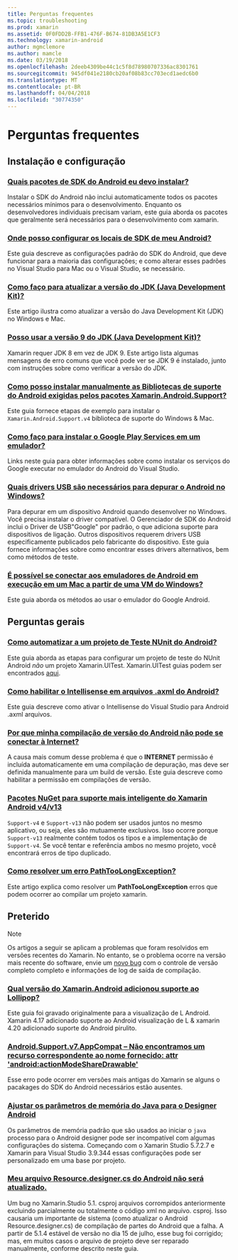 ```yaml
---
title: Perguntas frequentes
ms.topic: troubleshooting
ms.prod: xamarin
ms.assetid: 0F0FDD2B-FFB1-476F-B674-81DB3A5E1CF3
ms.technology: xamarin-android
author: mgmclemore
ms.author: mamcle
ms.date: 03/19/2018
ms.openlocfilehash: 2deeb4309be44c1c5f8d78980707336ac8301761
ms.sourcegitcommit: 945df041e2180cb20af08b83cc703ecd1aedc6b0
ms.translationtype: MT
ms.contentlocale: pt-BR
ms.lasthandoff: 04/04/2018
ms.locfileid: "30774350"
---
```

# <a name="frequently-asked-questions"></a>Perguntas frequentes

## <a name="installation--setup"></a>Instalação e configuração

### <a name="which-android-sdk-packages-should-i-installinstall-android-sdk-packagesmd"></a>[Quais pacotes de SDK do Android eu devo instalar?](install-android-sdk-packages.md)

Instalar o SDK do Android não inclui automaticamente todos os pacotes necessários mínimos para o desenvolvimento. Enquanto os desenvolvedores individuais precisam variam, este guia aborda os pacotes que geralmente será necessários para o desenvolvimento com xamarin.

### <a name="where-can-i-set-my-android-sdk-locationsandroid-sdk-locationmd"></a>[Onde posso configurar os locais de SDK de meu Android?](android-sdk-location.md)

Este guia descreve as configurações padrão do SDK do Android, que deve funcionar para a maioria das configurações; e como alterar esses padrões no Visual Studio para Mac ou o Visual Studio, se necessário.

### <a name="how-do-i-update-the-java-development-kit-jdk-versionupdate-jdkmd"></a>[Como faço para atualizar a versão do JDK (Java Development Kit)?](update-jdk.md)

Este artigo ilustra como atualizar a versão do Java Development Kit (JDK) no Windows e Mac.

### <a name="can-i-use-java-development-kit-jdk-version-9jdk9-errorsmd"></a>[Posso usar a versão 9 do JDK (Java Development Kit)?](jdk9-errors.md)

Xamarin requer JDK 8 em vez de JDK 9. Este artigo lista algumas mensagens de erro comuns que você pode ver se JDK 9 é instalado, junto com instruções sobre como verificar a versão do JDK.


### <a name="how-can-i-manually-install-the-android-support-libraries-required-by-the-xamarinandroidsupport-packagesinstall-android-support-librarymd"></a>[Como posso instalar manualmente as Bibliotecas de suporte do Android exigidas pelos pacotes Xamarin.Android.Support?](install-android-support-library.md)

Este guia fornece etapas de exemplo para instalar o `Xamarin.Android.Support.v4` biblioteca de suporte do Windows & Mac.

### <a name="how-do-i-install-google-play-services-in-an-emulatorinstall-gpsmd"></a>[Como faço para instalar o Google Play Services em um emulador?](install-gps.md)

Links neste guia para obter informações sobre como instalar os serviços do Google executar no emulador do Android do Visual Studio.

### <a name="what-usb-drivers-do-i-need-to-debug-android-on-windowsandroid-drivers-debug-windowsmd"></a>[Quais drivers USB são necessários para depurar o Android no Windows?](android-drivers-debug-windows.md)

Para depurar em um dispositivo Android quando desenvolver no Windows. Você precisa instalar o driver compatível. O Gerenciador de SDK do Android inclui o Driver de USB"Google" por padrão, o que adiciona suporte para dispositivos de ligação.
Outros dispositivos requerem drivers USB especificamente publicados pelo fabricante do dispositivo. Este guia fornece informações sobre como encontrar esses drivers alternativos, bem como métodos de teste.

### <a name="is-it-possible-to-connect-to-android-emulators-running-on-a-mac-from-a-windows-vmconnect-android-emulator-mac-windowsmd"></a>[É possível se conectar aos emuladores de Android em execução em um Mac a partir de uma VM do Windows?](connect-android-emulator-mac-windows.md)

Este guia aborda os métodos ao usar o emulador do Google Android.

## <a name="general-questions"></a>Perguntas gerais

### <a name="how-do-i-automate-an-android-nunit-test-projectautomate-android-nunit-testmd"></a>[Como automatizar a um projeto de Teste NUnit do Android?](automate-android-nunit-test.md)

Este guia aborda as etapas para configurar um projeto de teste do NUnit Android _não_ um projeto Xamarin.UITest. Xamarin.UITest guias podem ser encontrados [aqui](https://docs.microsoft.com/appcenter/test-cloud/preparing-for-upload/uitest).

### <a name="how-do-i-enable-intellisense-in-android-axml-filesenable-axml-intellisensemd"></a>[Como habilitar o Intellisense em arquivos .axml do Android?](enable-axml-intellisense.md)

Este guia descreve como ativar o Intellisense do Visual Studio para Android .axml arquivos.

### <a name="why-cant-my-android-release-build-connect-to-the-internetandroid-internetmd"></a>[Por que minha compilação de versão do Android não pode se conectar à Internet?](android-internet.md)

A causa mais comum desse problema é que o **INTERNET** permissão é incluída automaticamente em uma compilação de depuração, mas deve ser definida manualmente para um build de versão. Este guia descreve como habilitar a permissão em compilações de versão.

### <a name="smarter-xamarin-android-support-v4--v13-nuget-packagesandroid-support-v4v13-librariesmd"></a>[Pacotes NuGet para suporte mais inteligente do Xamarin Android v4/v13](android-support-v4v13-libraries.md)

`Support-v4` e `Support-v13` não podem ser usados juntos no mesmo aplicativo, ou seja, eles são mutuamente exclusivos. Isso ocorre porque `Support-v13` realmente contém todos os tipos e a implementação de `Support-v4`. Se você tentar e referência ambos no mesmo projeto, você encontrará erros de tipo duplicado.

### <a name="how-do-i-resolve-a-pathtoolongexception-errorpath-too-long-exceptionmd"></a>[Como resolver um erro PathTooLongException?](path-too-long-exception.md)

Este artigo explica como resolver um **PathTooLongException** erros que podem ocorrer ao compilar um projeto xamarin.



## <a name="deprecated"></a>Preterido

> [!NOTE]
> Os artigos a seguir se aplicam a problemas que foram resolvidos em versões recentes do Xamarin. No entanto, se o problema ocorre na versão mais recente do software, envie um [novo bug](~/cross-platform/troubleshooting/questions/howto-file-bug.md) com o controle de versão completo completo e informações de log de saída de compilação.

### <a name="what-version-of-xamarinandroid-added-lollipop-supportxa-lollipopmd"></a>[Qual versão do Xamarin.Android adicionou suporte ao Lollipop?](xa-lollipop.md)

Este guia foi gravado originalmente para a visualização de L Android. Xamarin 4.17 adicionado suporte ao Android visualização de L & xamarin 4.20 adicionado suporte do Android pirulito.

### <a name="androidsupportv7appcompat---no-resource-found-that-matches-the-given-name-attr-androidactionmodesharedrawablemissing-action-mode-share-drawablemd"></a>[Android.Support.v7.AppCompat – Não encontramos um recurso correspondente ao nome fornecido: attr 'android:actionModeShareDrawable'](missing-action-mode-share-drawable.md)

Esse erro pode ocorrer em versões mais antigas do Xamarin se alguns o pacakages do SDK do Android necessários estão ausentes.

### <a name="adjusting-java-memory-parameters-for-the-android-designerandroid-designer-java-memorymd"></a>[Ajustar os parâmetros de memória do Java para o Designer Android](android-designer-java-memory.md)

Os parâmetros de memória padrão que são usados ao iniciar o `java` processo para o Android designer pode ser incompatível com algumas configurações do sistema. Começando com o Xamarin Studio 5.7.2.7 e Xamarin para Visual Studio 3.9.344 essas configurações pode ser personalizado em uma base por projeto.

### <a name="my-android-resourcedesignercs-file-will-not-updateresource-designer-wont-updatemd"></a>[Meu arquivo Resource.designer.cs do Android não será atualizado.](resource-designer-wont-update.md)

Um bug no Xamarin.Studio 5.1. csproj arquivos corrompidos anteriormente excluindo parcialmente ou totalmente o código xml no arquivo. csproj. Isso causaria um importante de sistema (como atualizar o Android Resource.designer.cs) de compilação de partes do Android que a falha. A partir de 5.1.4 estável de versão no dia 15 de julho, esse bug foi corrigido; mas, em muitos casos o arquivo de projeto deve ser reparado manualmente, conforme descrito neste guia.



